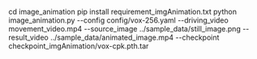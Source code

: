 cd image_animation
pip install requirement_imgAnimation.txt
python image_animation.py  --config config/vox-256.yaml --driving_video movement_video.mp4 --source_image ../sample_data/still_image.png --result_video ../sample_data/animated_image.mp4 --checkpoint checkpoint_imgAnimation/vox-cpk.pth.tar

